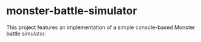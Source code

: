 # monster-battle-simulator
This project features an implementation of a simple console-based Monster battle simulator.
